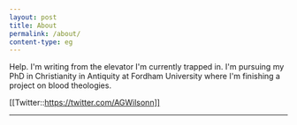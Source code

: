 ```yaml
---
layout: post
title: About
permalink: /about/
content-type: eg
---
```


Help. I'm writing from the elevator I'm currently trapped in. 
I'm pursuing my PhD in Christianity in Antiquity at Fordham University where I'm finishing a project on blood theologies.  

[[Twitter::https://twitter.com/AGWilsonn]]

---


